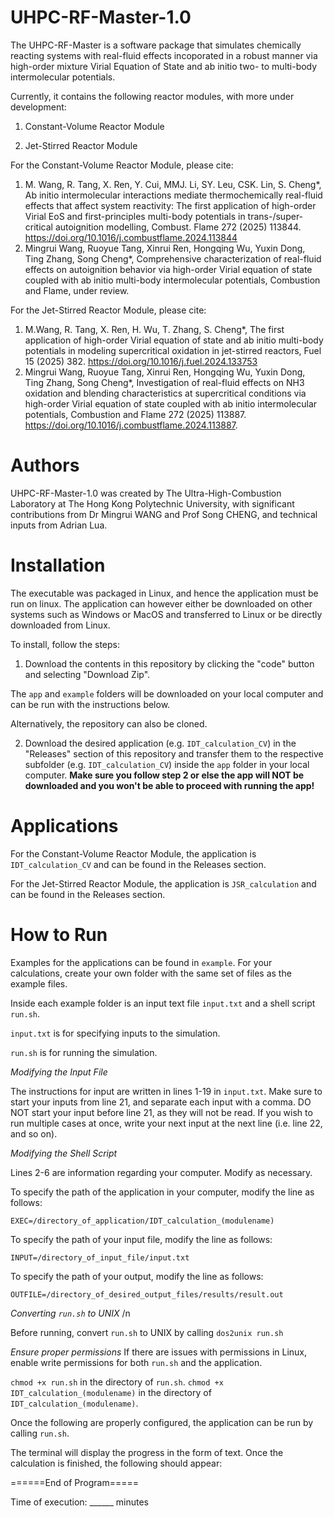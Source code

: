 # UHPC-RF-Master-1.0

The UHPC-RF-Master is a software package that simulates chemically reacting systems with real-fluid effects incoporated in a robust manner via high-order mixture Virial Equation of State and ab initio two- to multi-body intermolecular potentials.

Currently, it contains the following reactor modules, with more under development:

1. Constant-Volume Reactor Module

2. Jet-Stirred Reactor Module

For the Constant-Volume Reactor Module, please cite:

1. M. Wang, R. Tang, X. Ren, Y. Cui, MMJ. Li, SY. Leu, CSK. Lin, S. Cheng*, Ab initio intermolecular interactions mediate thermochemically real-fluid effects that affect system reactivity: The first application of high-order Virial EoS and first-principles multi-body potentials in trans-/super-critical autoignition modelling, Combust. Flame 272 (2025) 113844. https://doi.org/10.1016/j.combustflame.2024.113844
2. Mingrui Wang, Ruoyue Tang, Xinrui Ren, Hongqing Wu, Yuxin Dong, Ting Zhang, Song Cheng*, Comprehensive characterization of real-fluid effects on autoignition behavior via high-order Virial equation of state coupled with ab initio multi-body intermolecular potentials, Combustion and Flame, under review.
   
For the Jet-Stirred Reactor Module, please cite:

1. M.Wang, R. Tang, X. Ren, H. Wu, T. Zhang, S. Cheng*, The first application of high-order Virial equation of state and ab initio multi-body potentials in modeling supercritical oxidation in jet-stirred reactors, Fuel 15 (2025) 382. https://doi.org/10.1016/j.fuel.2024.133753
2. Mingrui Wang, Ruoyue Tang, Xinrui Ren, Hongqing Wu, Yuxin Dong, Ting Zhang, Song Cheng*, Investigation of real-fluid effects on NH3 oxidation and blending characteristics at supercritical conditions via high-order Virial equation of state coupled with ab initio intermolecular potentials, Combustion and Flame 272 (2025) 113887. https://doi.org/10.1016/j.combustflame.2024.113887.
   
# Authors

UHPC-RF-Master-1.0 was created by The Ultra-High-Combustion Laboratory at The Hong Kong Polytechnic University, with significant contributions from Dr Mingrui WANG and Prof Song CHENG, and technical inputs from Adrian Lua.

# Installation

The executable was packaged in Linux, and hence the application must be run on linux. The application can however either be downloaded on other systems such as Windows or MacOS and transferred to Linux or be directly downloaded from Linux. 

To install, follow the steps: 

1. Download the contents in this repository by clicking the "code" button and selecting "Download Zip".

The <code>app</code> and <code>example</code> folders will be downloaded on your local computer and can be run with the instructions below.

Alternatively, the repository can also be cloned. 

2. Download the desired application (e.g. <code>IDT_calculation_CV</code>) in the "Releases" section of this repository and transfer them to the respective subfolder (e.g. <code>IDT_calculation_CV</code>) inside the <code>app</code> folder in your local computer.
**Make sure you follow step 2 or else the app will NOT be downloaded and you won't be able to proceed with running the app!**

# Applications

For the Constant-Volume Reactor Module, the application is <code>IDT_calculation_CV</code> and can be found in the Releases section.

For the Jet-Stirred Reactor Module, the application is <code>JSR_calculation</code> and can be found in the Releases section.

# How to Run 

Examples for the applications can be found in <code>example</code>. For your calculations, create your own folder with the same set of files as the example files. 

Inside each example folder is an input text file <code>input.txt</code> and a shell script <code>run.sh</code>. 

<code>input.txt</code> is for specifying inputs to the simulation. 

<code>run.sh</code> is for running the simulation. 

*Modifying the Input File*

The instructions for input are written in lines 1-19 in <code>input.txt</code>. Make sure to start your inputs from line 21, and separate each input with a comma. DO NOT start your input before line 21, as they will not be read.
If you wish to run multiple cases at once, write your next input at the next line (i.e. line 22, and so on). 


*Modifying the Shell Script*

Lines 2-6 are information regarding your computer. Modify as necessary.

To specify the path of the application in your computer, modify the line as follows:

<code>EXEC=/directory_of_application/IDT_calculation_(modulename)</code>

To specify the path of your input file, modify the line as follows:

<code>INPUT=/directory_of_input_file/input.txt</code>

To specify the path of your output, modify the line as follows:

<code>OUTFILE=/directory_of_desired_output_files/results/result.out</code>

*Converting <code>run.sh</code> to UNIX* /n

Before running, convert <code>run.sh</code> to UNIX by calling <code>dos2unix run.sh</code>

*Ensure proper permissions*
If there are issues with permissions in Linux, enable write permissions for both <code>run.sh</code> and the application.

<code>chmod +x run.sh</code> in the directory of <code>run.sh</code>.
<code>chmod +x IDT_calculation_(modulename)</code> in the directory of <code>IDT_calculation_(modulename)</code>.

Once the following are properly configured, the application can be run by calling <code>run.sh</code>.

The terminal will display the progress in the form of text. Once the calculation is finished, the following should appear:

======End of Program=====

Time of execution: ______ minutes
